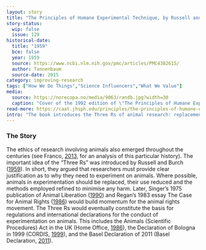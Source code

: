 ```yaml
---
layout: story
title: "The Principles of Humane Experimental Technique, by Russell and Burch"
story-status:
  wip: false
  issue: 129
historical-date:
  title: "1959"
  bce: false
  year: 1959
  source: https://www.ncbi.nlm.nih.gov/pmc/articles/PMC4382615/
  author: Tannenbaum
  source-date: 2015
category: improving-research
tags: ["How We Do Things","Science Influencers","What We Value"]
media:
  source: https://norecopa.no/media/9063/randb.jpg?width=30
  caption: "Cover of the 1992 edition of \"The Principles of Humane Experimental Techniche.\" The cover is a simple light blue background with the book title and authors' names on. Source: Norecopa."
read-more: https://caat.jhsph.edu/principles/the-principles-of-humane-experimental-technique
intro: "The book introduces the Three Rs of animal research: replacement, reduction and refinement."
---
```

### The Story
The ethics of research involving animals also emerged throughout the centuries (see Franco, [2013](https://doi.org/10.3390/ani3010238), for an analysis of this particular history). The important idea of the “Three Rs” was introduced by Russell and Burch ([1959](https://caat.jhsph.edu/principles/the-principles-of-humane-experimental-technique)). In short, they argued that researchers must provide clear justification as to why they need to experiment on animals. Where possible, animals in experimentation should be replaced, their use reduced and the methods employed refined to minimise any harm. Later, Singer’s 1975 publication of Animal Liberation ([1990](https://www.worldcat.org/title/animal-liberation/oclc/20758985)) and Regan’s 1983 essay The Case for Animal Rights ([1986](https://www.wellbeingintlstudiesrepository.org/cgi/viewcontent.cgi?article=1003&context=acwp_awap)) would build momentum for the animal rights movement. The Three Rs would eventually constitute the basis for regulations and international declarations for the conduct of experimentation on animals. This includes the Animals (Scientific Procedures) Act in the UK (Home Office, [1986](https://assets.publishing.service.gov.uk/government/uploads/system/uploads/attachment_data/file/535574/working-with-wild-animals-160706.pdf)), the Declaration of Bologna in 1999 (CORDIS, [1999](https://cordis.europa.eu/article/id/13695-life-scientists-adopt-declaration-of-bologna)), and the Basel Declaration of 2011 (Basel Declaration, [2011](https://www.basel-declaration.org/basel-declaration/the-3rs/)).
